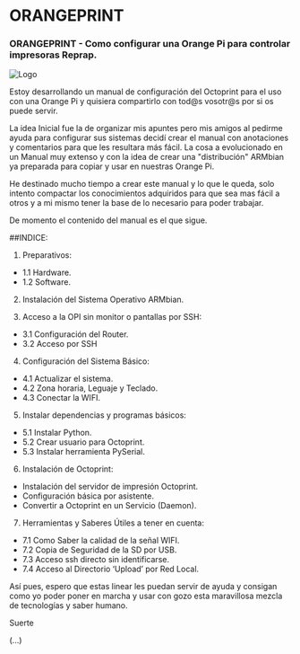 # ORANGEPRINT

### ORANGEPRINT - Como configurar una Orange Pi para controlar impresoras Reprap.

![Logo](https://github.com/carlymx/orangeprint/blob/master/imgs/LogoOctoprint_low2.png)


Estoy desarrollando un manual de configuración del Octoprint para el uso con una Orange Pi y quisiera compartirlo con tod@s vosotr@s por si os puede servir.

La idea Inicial fue la de organizar mis apuntes pero mis amigos al pedirme ayuda para configurar sus sistemas decidí crear el manual con anotaciones y comentarios para que les resultara más fácil. La cosa a evolucionado en un Manual muy extenso y con la idea de crear una "distribución" ARMbian ya preparada para copiar y usar en nuestras Orange Pi.

He destinado mucho tiempo a crear este manual y lo que le queda, solo intento compactar los conocimientos adquiridos para que sea mas fácil a otros y a mi mismo tener la base de lo necesario para poder trabajar.

De momento el contenido del manual es el que sigue.

##INDICE:
1. Preparativos:
  * 1.1 Hardware.
  * 1.2 Software.

2. Instalación del Sistema Operativo ARMbian.

3. Acceso a la OPI sin monitor o pantallas por SSH:
  * 3.1 Configuración del Router.
  * 3.2 Acceso por SSH
  
4. Configuración del Sistema Básico:
  * 4.1 Actualizar el sistema.
  * 4.2 Zona horaria, Leguaje y Teclado.
  * 4.3 Conectar la WIFI.
  
5. Instalar dependencias y programas básicos:
  * 5.1 Instalar Python.
  * 5.2 Crear usuario para Octoprint.
  * 5.3 Instalar herramienta PySerial.
  
6. Instalación de Octoprint:
  * Instalación del servidor de impresión Octoprint.
  * Configuración básica por asistente.
  * Convertir a Octoprint en un Servicio (Daemon).
  
7. Herramientas y Saberes Útiles a tener en cuenta:
  * 7.1 Como Saber la calidad de la señal WIFI.
  * 7.2 Copia de Seguridad de la SD por USB.
  * 7.3 Acceso ssh directo sin identificarse.
  * 7.4 Acceso al Directorio ‘Upload’ por Red Local.


Así pues, espero que estas linear les puedan servir de ayuda y consigan como yo poder poner en marcha y usar con gozo esta maravillosa mezcla de tecnologías y saber humano.

Suerte


(...)
